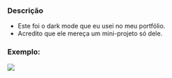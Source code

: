 ### Descrição

- Este foi o dark mode que eu usei no meu portfólio.
- Acredito que ele mereça um mini-projeto só dele.

### Exemplo:

<p><img src="https://user-images.githubusercontent.com/88007295/215334597-d027132e-f505-4fd5-811a-a56b406ab3e8.png"></p>